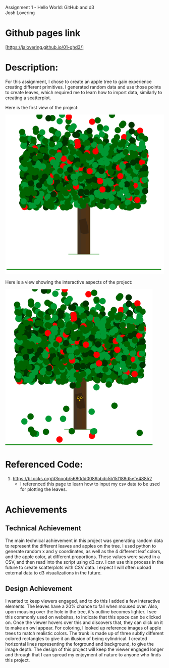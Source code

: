 Assignment 1 - Hello World: GitHub and d3  
Josh Lovering

# Github pages link
[https://jalovering.github.io/01-ghd3/]

# Description:
For this assignment, I chose to create an apple tree to gain experience creating different primitives. I generated random data and use those points to create leaves, which required me to learn how to import data, similarly to creating a scatterplot.

Here is the first view of the project:

![First View](1.PNG)

Here is a view showing the interactive aspects of the project:

![Interactive View](2.PNG)

# Referenced Code:
1. https://bl.ocks.org/d3noob/5680dd0089abdc5b15f188d5efe48852
    - I referenced this page to learn how to input my csv data to be used for plotting the leaves.

# Achievements
## Technical Achievement
The main technical achievement in this project was generating random data to represent the different leaves and apples on the tree. I used python to generate random x and y coordinates, as well as the 4 different leaf colors, and the apple color, at different proportions. These values were saved in a CSV, and then read into the script using d3.csv. I can use this process in the future to create scatterplots with CSV data. I expect I will often upload external data to d3 visualizations in the future.

## Design Achievement
I wanted to keep viewers engaged, and to do this I added a few interactive elements. The leaves have a 20% chance to fall when moused over. Also, upon mousing over the hole in the tree, it's outline becomes lighter. I see this commonly used on websites, to indicate that this space can be clicked on. Once the viewer hovers over this and discovers that, they can click on it to make an owl appear.
For coloring, I looked up reference images of apple trees to match realistic colors. The trunk is made up of three subtly different colored rectangles to give it an illusion of being cylindrical. I created horizontal lines representing the forground and background, to give the image depth. The design of this project will keep the viewer engaged longer and through that I can spread my enjoyment of nature to anyone who finds this project.